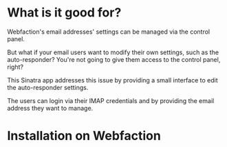 # What is it good for?
Webfaction's email addresses' settings can be managed via the control panel.
  
But what if your email users want to modify their own settings, such as the auto-responder? You're not going to give them access to the control panel, right?

This Sinatra app addresses this issue by providing a small interface to edit the auto-responder settings.

The users can login via their IMAP credentials and by providing the email address they want to manage.

# Installation on Webfaction
